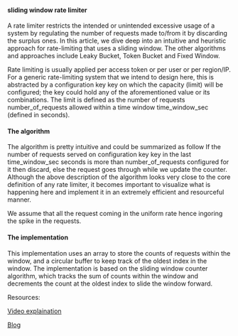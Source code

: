 #### sliding window rate limiter

A rate limiter restricts the intended or unintended excessive usage of a system by regulating the number of requests made to/from it
by discarding the surplus ones. In this article, we dive deep into an intuitive and heuristic approach for rate-limiting that uses a sliding window. 
The other algorithms and approaches include Leaky Bucket, Token Bucket and Fixed Window.

Rate limiting is usually applied per access token or per user or per region/IP. For a generic rate-limiting system that we intend to design here, 
this is abstracted by a configuration key key on which the capacity (limit) will be configured; the key could hold any of the aforementioned value or its combinations.
The limit is defined as the number of requests number_of_requests allowed within a time window time_window_sec (defined in seconds).

#### The algorithm 
The algorithm is pretty intuitive and could be summarized as follow
If the number of requests served on configuration key key in the last time_window_sec seconds is more than number_of_requests configured for it then discard, 
else the request goes through while we update the counter.
Although the above description of the algorithm looks very close to the core definition of any rate limiter, 
it becomes important to visualize what is happening here and implement it in an extremely efficient and resourceful manner.

We assume that all the request coming in the uniform rate hence ingoring the spike in the requests. 

#### The implementation 

This implementation uses an array to store the counts of requests within the window, and a circular buffer to keep track of the oldest index in the window. 
The implementation is based on the sliding window counter algorithm, which tracks the sum of counts within the window and decrements the count at the oldest 
index to slide the window forward.

Resources:

[Video explaination](https://www.youtube.com/watch?v=Ph9odgg8wQ0&ab_channel=CoreDump)

[Blog](https://arpitbhayani.me/blogs/sliding-window-ratelimiter)



